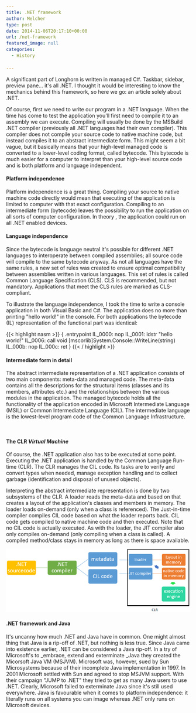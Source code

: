 ```yaml
---
title: .NET framework
author: Melcher
type: post
date: 2014-11-06T20:17:10+00:00
url: /net-framework
featured_image: null
categories:
  - History

---
```

A significant part of Longhorn is written in managed C#. Taskbar, sidebar, preview pane&#8230; it's all .NET. I thought it would be interesting to know the mechanics behind this framework, so here we go: an article solely about .NET.

Of course, first we need to write our program in a .NET language. When the time has come to test the application you'll first need to compile it to an assembly we can execute. Compiling will usually be done by the MSBuild .NET compiler (previously all .NET languages had their own compiler). This compiler does not compile your source code to native machine code, but instead compiles it to an abstract intermediate form. This might seem a bit vague, but it basically means that your high-level managed code is converted to a lower-level coding format, called bytecode. This bytecode is much easier for a computer to interpret than your high-level source code and is both platform and language independent.

#### Platform independence

Platform independence is a great thing. Compiling your source to native machine code directly would mean that executing of the application is limited to computer with that exact configuration. Compiling to an intermediate form (bytecode) leaves the possibility to run the application on all sorts of computer configuration. In theory , the application could run on all .NET enabled devices.

#### Language independence

Since the bytecode is language neutral it's possible for different .NET languages to interoperate between compiled assemblies; all source code will compile to the same bytecode anyway. As not all languages have the same rules, a new set of rules was created to ensure optimal compatibility between assemblies written in various languages. This set of rules is called Common Language Specification (CLS). CLS is recommended, but not mandatory. Applications that meet the CLS rules are marked as CLS-compliant.

To illustrate the language independence, I took the time to write a console application in both Visual Basic and C#. The application does no more than printing "hello world!" in the console. For both applications the bytecode (IL) representation of the functional part was identical:

{{< highlight nasm >}}
{
  .entrypoint
  IL_0000: nop
  IL_0001: ldstr "hello world!"
  IL_0006: call void [mscorlib]System.Console::WriteLine(string)
  IL_000b: nop
  IL_000c: ret
}
{{< / highlight >}}

####  Intermediate form in detail

The abstract intermediate representation of a .NET application consists of two main components: meta-data and managed code. The meta-data contains all the descriptions for the structural items (classes and its members, attributes etc.) and the relationships between the various modules in the application. The managed bytecode holds all the functionality of the application encoded in Microsoft Intermediate Language (MSIL) or Common Intermediate Language (CIL). The intermediate language is the lowest-level program code of the Common Language Infrastructure.

&nbsp;

#### The CLR _Virtual Machine_

Of course, the .NET application also has to be executed at some point. Executing the .NET application is handled by the Common Language Run-time (CLR). The CLR manages the CIL code. Its tasks are to verify and convert types when needed, manage exception handling and to collect garbage (identification and disposal of unused objects).

Interpreting the abstract intermediate representation is done by two subsystems of the CLR. A loader reads the meta-data and based on that creates a layout of the application's classes and members in memory. The loader loads on-demand (only when a class is referenced). The Just-in-time compiler compiles CIL code based on what the loader reports back. CIL code gets compiled to native machine code and then executed. Note that no CIL code is actually executed. As with the loader, the JIT compiler also only compiles on-demand (only compiling when a class is called). A compiled method/class stays in memory as long as there is space available.

![](graph.png)

#### .NET framework and Java

It's uncanny how much .NET and Java have in common. One might almost thing that Java is a rip-off of .NET, but nothing is less true. Since Java came into existence earlier, .NET can be considered a Java rip-off. In a try of Microsoft's to _embrace, extend and exterminate _Java they created the Micorsoft Java VM (MSJVM). Microsoft was, however, sued by Sun Microsystems because of their incomplete Java implementation in 1997. In 2001 Microsoft settled with Sun and agreed to stop MSJVM support. With their campaign "JUMP to .NET" they tried to get as many Java users to use .NET. Clearly, Microsoft failed to exterminate Java since it's still used everywhere. Java is favourable when it comes to platform independence: it literally runs on all systems you can image whereas .NET only runs on Microsoft devices.